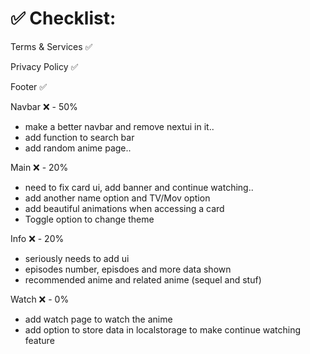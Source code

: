 # ✅ Checklist:

Terms & Services ✅

Privacy Policy ✅

Footer ✅ 

Navbar ❌ - 50% 
- make a better navbar and remove nextui in it..
- add function to search bar
- add random anime page..

Main ❌ - 20% 
- need to fix card ui, add banner and continue watching..
- add another name option and TV/Mov option 
- add beautiful animations when accessing a card
- Toggle option to change theme

Info ❌ - 20% 
- seriously needs to add ui
- episodes number, episdoes and more data shown
- recommended anime and related anime (sequel and stuf)

Watch ❌ - 0%
- add watch page to watch the anime
- add option to store data in localstorage to make continue watching feature
